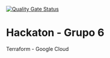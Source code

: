 [![Quality Gate Status](https://sonarcloud.io/api/project_badges/measure?project=hackaton-grupo6_hackaton-grupo6-infra&metric=alert_status)](https://sonarcloud.io/summary/new_code?id=hackaton-grupo6_hackaton-grupo6-infra)

# Hackaton - Grupo 6
Terraform - Google Cloud
